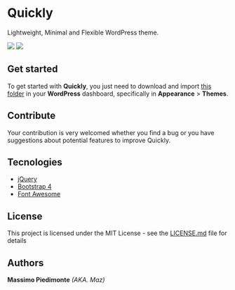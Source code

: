 # Quickly

Lightweight, Minimal and Flexible WordPress theme.

<img src="https://image.ibb.co/bYyQWn/1.png" />
<img src="https://image.ibb.co/g06jP7/2.png" />

## Get started

To get started with **Quickly**, you just need to download and import [this folder](https://github.com/mynameismaz/Quickly/archive/master.zip) in your **WordPress** dashboard, specifically in **Appearance** > **Themes**.


## Contribute

Your contribution is very welcomed whether you find a bug or you have suggestions about potential features to improve Quickly.

## Tecnologies

* [jQuery](https://github.com/jquery)
* [Bootstrap 4](https://github.com/twbs/bootstrap)
* [Font Awesome](https://fontawesome.com/)


## License

This project is licensed under the MIT License - see the [LICENSE.md](https://github.com/mynameismaz/Quickly/blob/master/LICENSE) file for details

 ## Authors
 
 **Massimo Piedimonte** _(AKA. Maz)_
